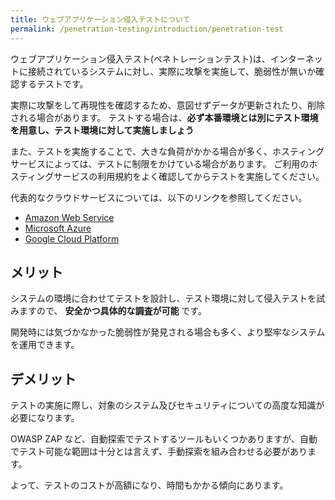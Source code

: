 ```yaml
---
title: ウェブアプリケーション侵入テストについて
permalink: /penetration-testing/introduction/penetration-test
---
```

ウェブアプリケーション侵入テスト(ペネトレーションテスト)は、インターネットに接続されているシステムに対し、実際に攻撃を実施して、脆弱性が無いか確認するテストです。

実際に攻撃をして再現性を確認するため、意図せずデータが更新されたり、削除される場合があります。
テストする場合は、**必ず本番環境とは別にテスト環境を用意し、テスト環境に対して実施しましょう**

また、テストを実施することで、大きな負荷がかかる場合が多く、ホスティングサービスによっては、テストに制限をかけている場合があります。
ご利用のホスティングサービスの利用規約をよく確認してからテストを実施してください。

代表的なクラウドサービスについては、以下のリンクを参照してください。

- [Amazon Web Service](https://aws.amazon.com/jp/security/penetration-testing/)
- [Microsoft Azure](https://docs.microsoft.com/ja-jp/azure/security/fundamentals/pen-testing)
- [Google Cloud Platform](https://support.google.com/cloud/answer/6262505?hl=ja)

## メリット

システムの環境に合わせてテストを設計し、テスト環境に対して侵入テストを試みますので、 **安全かつ具体的な調査が可能** です。

開発時には気づかなかった脆弱性が発見される場合も多く、より堅牢なシステムを運用できます。

## デメリット

テストの実施に際し、対象のシステム及びセキュリティについての高度な知識が必要になります。

OWASP ZAP など、自動探索でテストするツールもいくつかありますが、自動でテスト可能な範囲は十分とは言えず、手動探索を組み合わせる必要があります。

よって、テストのコストが高額になり、時間もかかる傾向にあります。
